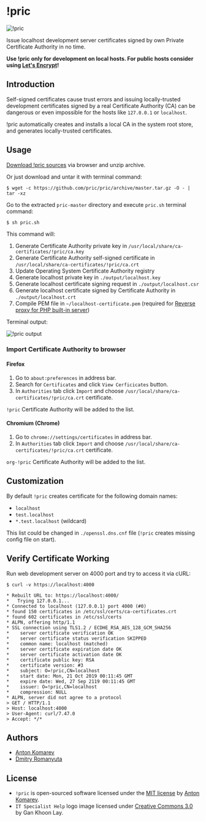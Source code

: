 # !pric

![!pric](https://user-images.githubusercontent.com/1849174/72218137-b17e8e00-3548-11ea-8ab5-b59eda9d2149.png)

Issue localhost development server certificates signed by own Private Certificate Authority in no time.

**Use !pric only for development on local hosts. For public hosts consider using [Let's Encrypt](https://letsencrypt.org/)!**

## Introduction

Self-signed certificates cause trust errors and issuing locally-trusted development certificates signed by a real
Certificate Authority (CA) can be dangerous or even impossible for the hosts like `127.0.0.1` or `localhost`.

!pric automatically creates and installs a local CA in the system root store, and generates locally-trusted certificates.

## Usage

[Download !pric sources](https://github.com/pric/pric/archive/master.zip) via browser and unzip archive.

Or just download and untar it with terminal command:

```shell script
$ wget -c https://github.com/pric/pric/archive/master.tar.gz -O - | tar -xz
```

Go to the extracted `pric-master` directory and execute `pric.sh` terminal command:

```shell script
$ sh pric.sh
```

This command will:

1. Generate Certificate Authority private key in `/usr/local/share/ca-certificates/!pric/ca.key`
2. Generate Certificate Authority self-signed certificate in `/usr/local/share/ca-certificates/!pric/ca.crt`
3. Update Operating System Certificate Authority registry
4. Generate localhost private key in `./output/localhost.key`
5. Generate localhost certificate signing request in `./output/localhost.csr`
6. Generate localhost certificate signed by Certificate Authority in `./output/localhost.crt`
7. Compile PEM file in `~/localhost-certificate.pem` (required for [Reverse proxy for PHP built-in server](https://github.com/mpyw/php-hyper-builtin-server))

Terminal output:

![!pric output](https://user-images.githubusercontent.com/1849174/67256373-5419fa00-f48f-11e9-884c-2a3cbe97bd73.png)

### Import Certificate Authority to browser

#### Firefox

1. Go to `about:preferences` in address bar.
2. Search for `Certificates` and click `View Cerficicates` button.
3. In `Authorities` tab click `Import` and choose `/usr/local/share/ca-certificates/!pric/ca.crt` certificate.

`!pric` Certificate Authority will be added to the list.

#### Chromium (Chrome)

1. Go to `chrome://settings/certificates` in address bar.
2. In `Authorities` tab click `Import` and choose `/usr/local/share/ca-certificates/!pric/ca.crt` certificate.

`org-!pric` Certificate Authority will be added to the list.

## Customization

By default `!pric` creates certificate for the following domain names:

- `localhost`
- `test.localhost`
- `*.test.localhost` (wildcard)

This list could be changed in `./openssl.dns.cnf` file (`!pric` creates missing config file on start).

## Verify Certificate Working

Run web development server on 4000 port and try to access it via cURL:

```shell script
$ curl -v https://localhost:4000

* Rebuilt URL to: https://localhost:4000/
*   Trying 127.0.0.1...
* Connected to localhost (127.0.0.1) port 4000 (#0)
* found 150 certificates in /etc/ssl/certs/ca-certificates.crt
* found 602 certificates in /etc/ssl/certs
* ALPN, offering http/1.1
* SSL connection using TLS1.2 / ECDHE_RSA_AES_128_GCM_SHA256
* 	 server certificate verification OK
* 	 server certificate status verification SKIPPED
* 	 common name: localhost (matched)
* 	 server certificate expiration date OK
* 	 server certificate activation date OK
* 	 certificate public key: RSA
* 	 certificate version: #3
* 	 subject: O=!pric,CN=localhost
* 	 start date: Mon, 21 Oct 2019 00:11:45 GMT
* 	 expire date: Wed, 27 Sep 2119 00:11:45 GMT
* 	 issuer: O=!pric,CN=localhost
* 	 compression: NULL
* ALPN, server did not agree to a protocol
> GET / HTTP/1.1
> Host: localhost:4000
> User-Agent: curl/7.47.0
> Accept: */*
```

## Authors

- [Anton Komarev](https://komarev.com)
- [Dmitry Romanyuta](https://github.com/dumus)

## License

- `!pric` is open-sourced software licensed under the [MIT license](LICENSE) by [Anton Komarev](https://komarev.com).
- `IT Specialist Help` logo image licensed under [Creative Commons 3.0](https://creativecommons.org/licenses/by/3.0/us/) by Gan Khoon Lay.

